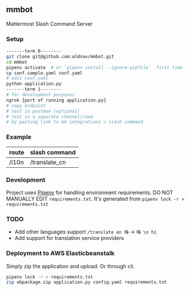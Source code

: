 mmbot
---
Mattermost Slash Command Server


### Setup
```sh
-------term 0--------
git clone git@github.com:aldnav/mmbot.git
cd mmbot
pipenv activate  # or `pipenv install --ignore-pipfile`  first time
cp conf.sample.yaml conf.yaml
# edit conf.yaml
python application.py
-------term 1--------
# for development purposes
ngrok {port of running application.py}
# copy endpoint
# test in postman (optional)
# test in a separate channel/room
# by pasting link to mm integrations > slash command
```

### Example

route | slash command
------|--------------
/l10n | /translate_cn

### Development

Project uses [Pipenv](https://pipenv.readthedocs.io/en/latest/) for handling environment requirements. DO NOT MANUALLY EDIT `requirements.txt`. It's generated from `pipenv lock -r > requirements.txt`

### TODO
- Add other languages support
  `/translate en 嗨` -> `嗨 \n hi` 
- Add support for translation service providers

### Deployment to AWS Elasticbeanstalk

Simply zip the application and upload. Or through cli.

```sh
pipenv lock -r > requirements.txt
zip ebpackage.zip application.py config.yaml requirements.txt
```

